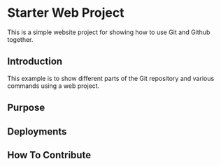 # Starter Web Project

This is a simple website project for showing how to use Git and Github together.

## Introduction
This example is to show different parts of the Git repository and various commands using a web project.

## Purpose

## Deployments

## How To Contribute